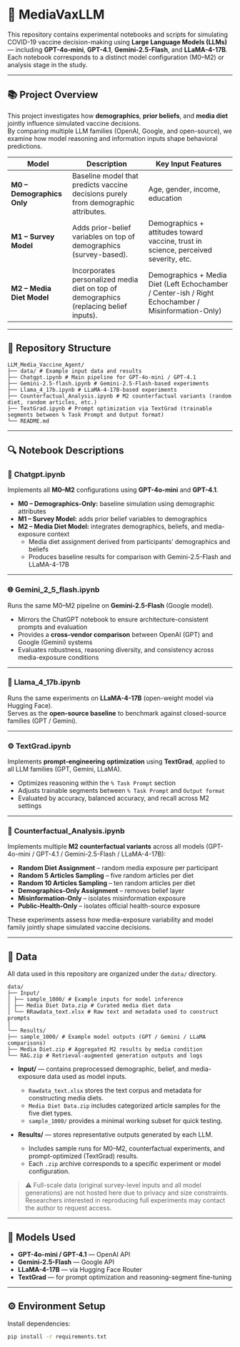 # 🧠 MediaVaxLLM

This repository contains experimental notebooks and scripts for simulating COVID-19 vaccine decision-making using **Large Language Models (LLMs)** — including **GPT-4o-mini**, **GPT-4.1**, **Gemini-2.5-Flash**, and **LLaMA-4-17B**.  
Each notebook corresponds to a distinct model configuration (M0–M2) or analysis stage in the study.

---

## 📚 Project Overview

This project investigates how **demographics**, **prior beliefs**, and **media diet** jointly influence simulated vaccine decisions.  
By comparing multiple LLM families (OpenAI, Google, and open-source), we examine how model reasoning and information inputs shape behavioral predictions.

| Model | Description | Key Input Features |
|--------|--------------|--------------------|
| **M0 – Demographics Only** | Baseline model that predicts vaccine decisions purely from demographic attributes. | Age, gender, income, education |
| **M1 – Survey Model** | Adds prior-belief variables on top of demographics (survey-based). | Demographics + attitudes toward vaccine, trust in science, perceived severity, etc. |
| **M2 – Media Diet Model** | Incorporates personalized media diet on top of demographics (replacing belief inputs). | Demographics + Media Diet (Left Echochamber / Center-ish / Right Echochamber / Misinformation-Only) |

---

## 🧩 Repository Structure
```
LLM_Media_Vaccine_Agent/
├── data/ # Example input data and results
├── Chatgpt.ipynb # Main pipeline for GPT-4o-mini / GPT-4.1
├── Gemini-2.5-flash.ipynb # Gemini-2.5-Flash-based experiments
├── Llama_4_17b.ipynb # LLaMA-4-17B-based experiments
├── Counterfactual_Analysis.ipynb # M2 counterfactual variants (random diet, random articles, etc.)
├── TextGrad.ipynb # Prompt optimization via TextGrad (trainable segments between % Task Prompt and Output format)
└── README.md
```

---

## 🔍 Notebook Descriptions

### 🤖 **Chatgpt.ipynb**
Implements all **M0–M2** configurations using **GPT-4o-mini** and **GPT-4.1**.  
- **M0 – Demographics-Only:** baseline simulation using demographic attributes  
- **M1 – Survey Model:** adds prior belief variables to demographics  
- **M2 – Media Diet Model:** integrates demographics, beliefs, and media-exposure context  
  - Media diet assignment derived from participants’ demographics and beliefs  
  - Produces baseline results for comparison with Gemini-2.5-Flash and LLaMA-4-17B  

---

### 🌐 **Gemini_2_5_flash.ipynb**
Runs the same M0–M2 pipeline on **Gemini-2.5-Flash** (Google model).  
- Mirrors the ChatGPT notebook to ensure architecture-consistent prompts and evaluation  
- Provides a **cross-vendor comparison** between OpenAI (GPT) and Google (Gemini) systems  
- Evaluates robustness, reasoning diversity, and consistency across media-exposure conditions  

---

### 🦙 **Llama_4_17b.ipynb**
Runs the same experiments on **LLaMA-4-17B** (open-weight model via Hugging Face).  
Serves as the **open-source baseline** to benchmark against closed-source families (GPT / Gemini).  

---

### ⚙️ **TextGrad.ipynb**
Implements **prompt-engineering optimization** using **TextGrad**, applied to all LLM families (GPT, Gemini, LLaMA).  
- Optimizes reasoning within the `% Task Prompt` section  
- Adjusts trainable segments between `% Task Prompt` and `Output format`  
- Evaluated by accuracy, balanced accuracy, and recall across M2 settings  

---

### 🔁 **Counterfactual_Analysis.ipynb**
Implements multiple **M2 counterfactual variants** across all models (GPT-4o-mini / GPT-4.1 / Gemini-2.5-Flash / LLaMA-4-17B):  
- **Random Diet Assignment** – random media exposure per participant  
- **Random 5 Articles Sampling** – five random articles per diet  
- **Random 10 Articles Sampling** – ten random articles per diet  
- **Demographics-Only Assignment** – removes belief layer  
- **Misinformation-Only** – isolates misinformation exposure  
- **Public-Health-Only** – isolates official health-source exposure  

These experiments assess how media-exposure variability and model family jointly shape simulated vaccine decisions.

---

## 💾 Data

All data used in this repository are organized under the `data/` directory.
```
data/
├── Input/
│ ├── sample_1000/ # Example inputs for model inference
│ ├── Media Diet Data.zip # Curated media diet data
│ └── RRawdata_text.xlsx # Raw text and metadata used to construct prompts
│
└── Results/
├── sample_1000/ # Example model outputs (GPT / Gemini / LLaMA comparisons)
├── Media Diet.zip # Aggregated M2 results by media condition
└── RAG.zip # Retrieval-augmented generation outputs and logs
```

- **Input/** — contains preprocessed demographic, belief, and media-exposure data used as model inputs.  
  - `Rawdata_text.xlsx` stores the text corpus and metadata for constructing media diets.  
  - `Media Diet Data.zip` includes categorized article samples for the five diet types.  
  - `sample_1000/` provides a minimal working subset for quick testing.

- **Results/** — stores representative outputs generated by each LLM.  
  - Includes sample runs for M0–M2, counterfactual experiments, and prompt-optimized (TextGrad) results.  
  - Each `.zip` archive corresponds to a specific experiment or model configuration.

> ⚠️ Full-scale data (original survey-level inputs and all model generations) are not hosted here due to privacy and size constraints.  
> Researchers interested in reproducing full experiments may contact the author to request access.

---

## 🧠 Models Used
- **GPT-4o-mini / GPT-4.1** — OpenAI API  
- **Gemini-2.5-Flash** — Google API  
- **LLaMA-4-17B** — via Hugging Face Router  
- **TextGrad** — for prompt optimization and reasoning-segment fine-tuning  

---

## ⚙️ Environment Setup
Install dependencies:
```bash
pip install -r requirements.txt
